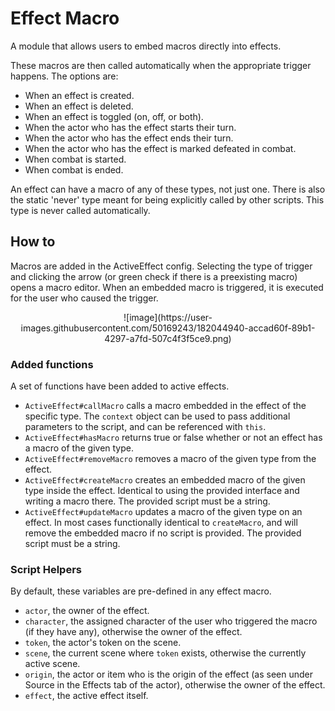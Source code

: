 # Effect Macro

A module that allows users to embed macros directly into effects.

These macros are then called automatically when the appropriate trigger happens. The options are:
* When an effect is created.
* When an effect is deleted.
* When an effect is toggled (on, off, or both).
* When the actor who has the effect starts their turn.
* When the actor who has the effect ends their turn.
* When the actor who has the effect is marked defeated in combat.
* When combat is started.
* When combat is ended.

An effect can have a macro of any of these types, not just one. There is also the static 'never' type meant for being explicitly called by other scripts. This type is never called automatically.

## How to
Macros are added in the ActiveEffect config. Selecting the type of trigger and clicking the arrow (or green check if there is a preexisting macro) opens a macro editor. When an embedded macro is triggered, it is executed for the user who caused the trigger.

<p align="center">
![image](https://user-images.githubusercontent.com/50169243/182044940-accad60f-89b1-4297-a7fd-507c4f3f5ce9.png)
</p>

### Added functions
A set of functions have been added to active effects.
* `ActiveEffect#callMacro` calls a macro embedded in the effect of the specific type. The `context` object can be used to pass additional parameters to the script, and can be referenced with `this`.
* `ActiveEffect#hasMacro` returns true or false whether or not an effect has a macro of the given type.
* `ActiveEffect#removeMacro` removes a macro of the given type from the effect.
* `ActiveEffect#createMacro` creates an embedded macro of the given type inside the effect. Identical to using the provided interface and writing a macro there. The provided script must be a string.
* `ActiveEffect#updateMacro` updates a macro of the given type on an effect. In most cases functionally identical to `createMacro`, and will remove the embedded macro if no script is provided. The provided script must be a string.

### Script Helpers
By default, these variables are pre-defined in any effect macro.
* `actor`, the owner of the effect.
* `character`, the assigned character of the user who triggered the macro (if they have any), otherwise the owner of the effect.
* `token`, the actor's token on the scene.
* `scene`, the current scene where `token` exists, otherwise the currently active scene.
* `origin`, the actor or item who is the origin of the effect (as seen under Source in the Effects tab of the actor), otherwise the owner of the effect.
* `effect`, the active effect itself.
